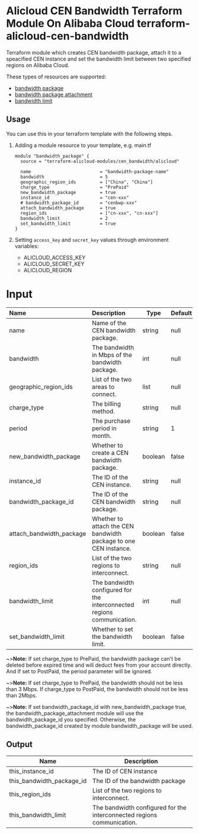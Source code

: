 # Alicloud CEN Bandwidth Terraform Module On Alibaba Cloud terraform-alicloud-cen-bandwidth

Terraform module which creates CEN bandwidth package, attach it to a speacified CEN instance and set the bandwidth limit between two specified regions on Alibaba Cloud.

These types of resources are supported:

- [bandwidth package](https://github.com/terraform-providers/terraform-provider-alicloud/blob/master/website/docs/r/cen_bandwidth_package.html.markdown)
- [bandwidth package attachment](https://github.com/terraform-providers/terraform-provider-alicloud/blob/master/website/docs/r/cen_bandwidth_package_attachment.html.markdown)
- [bandwidth limit](https://github.com/terraform-providers/terraform-provider-alicloud/blob/master/website/docs/r/cen_bandwidth_limit.html.markdown)

## Usage

You can use this in your terraform template with the following steps.

1. Adding a module resource to your template, e.g. main.tf

   ```
   module "bandwidth_package" {
     source = "terraform-alicloud-modules/cen_bandwidth/alicloud"
   
     name                          = "bandwidth-package-name"
     bandwidth                     = 5
     geographic_region_ids         = ["China", "China"]
     charge_type                   = "PrePaid"
     new_bandwidth_package         = true
     instance_id                   = "cen-xxx"
     # bandwidth_package_id        = "cenbwp-xxx"
     attach_bandwidth_package      = true
     region_ids                    = ["cn-xxx", "cn-xxx"]
     bandwidth_limit               = 2
     set_bandwidth_limit           = true
   }
   ```

2. Setting `access_key` and `secret_key` values through environment variables:

   - ALICLOUD_ACCESS_KEY
   - ALICLOUD_SECRET_KEY
   - ALICLOUD_REGION

# Input

| Name                  | Description                                                  | Type   | Default                  | Required |
| :-------------------- | :----------------------------------------------------------- | ------ | ------------------------ | -------- |
| name                  | Name of the CEN bandwidth package.                           | string  | null                    | yes      |
| bandwidth             | The bandwidth in Mbps of the bandwidth package.              | int     | null                    | yes      |
| geographic_region_ids | List of the two areas to connect.                            | list    | null                    | yes      |
| charge_type           | The billing method.                                          | string  | null                    | yes      |
| period                | The purchase period in month.                                | string  | 1                       | no       |
| new_bandwidth_package | Whether to create a CEN bandwidth package.                | boolean | false                   | no       |
| instance_id           | The ID of the CEN instance.                                  | string  | null                    | yes      |
| bandwidth_package_id  | The ID of the CEN bandwidth package.                         | string  | null                    | no       |
| attach_bandwidth_package | Whether to attach the CEN bandwidth package to one CEN instance.    | boolean | false         | no       |
| region_ids            | List of the two regions to interconnect.                     | string  | null                    | yes      |
| bandwidth_limit       | The bandwidth configured for the interconnected regions communication. | int     | null          | yes      |
| set_bandwidth_limit   | Whether to set the bandwidth limit.                          | boolean | false                   | no       |
~>**Note:** If set charge_type to PrePaid, the bandwidth package can't be deleted before expired time and will deduct fees from your account directly. And If set to PostPaid, the period parameter will be ignored.

~>**Note:** If set charge_type to PrePaid, the bandwidth should not be less than 3 Mbps. If charge_type to PostPaid, the bandwidth should not be less than 2Mbps.

~>**Note:** If set bandwidth_package_id with new_bandwidth_package true, the bandwidth_package_attachment module will use the bandwidth_package_id you specified. Otherwise, the bandwidth_package_id created by module bandwidth_package will be used.
## Output

| Name                      | Description                     |
| ------------------------- | ------------------------------- |
| this_instance_id          | The ID of CEN instance          |
| this_bandwidth_package_id | The ID of the bandwidth package |
| this_region_ids | List of the two regions to interconnect.                     |
| this_bandwidth_limit | The bandwidth configured for the interconnected regions communication. |
